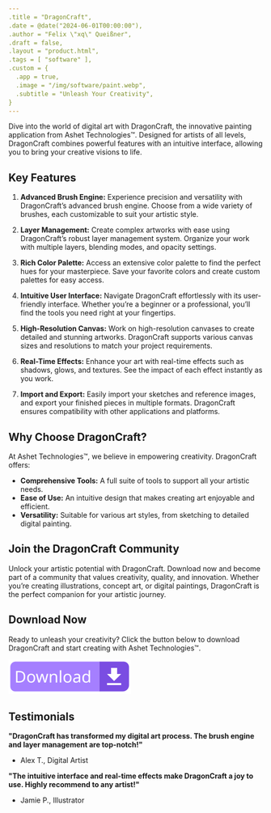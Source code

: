 ```yaml
---
.title = "DragonCraft",
.date = @date("2024-06-01T00:00:00"),
.author = "Felix \"xq\" Queißner",
.draft = false,
.layout = "product.html",
.tags = [ "software" ],
.custom = {
  .app = true,
  .image = "/img/software/paint.webp",
  .subtitle = "Unleash Your Creativity",
}
---
```


Dive into the world of digital art with DragonCraft, the innovative painting application from Ashet Technologies™. Designed for artists of all levels, DragonCraft combines powerful features with an intuitive interface, allowing you to bring your creative visions to life.

## Key Features

1. **Advanced Brush Engine:**
Experience precision and versatility with DragonCraft’s advanced brush engine. Choose from a wide variety of brushes, each customizable to suit your artistic style.

2. **Layer Management:**
Create complex artworks with ease using DragonCraft’s robust layer management system. Organize your work with multiple layers, blending modes, and opacity settings.

3. **Rich Color Palette:**
Access an extensive color palette to find the perfect hues for your masterpiece. Save your favorite colors and create custom palettes for easy access.

4. **Intuitive User Interface:**
Navigate DragonCraft effortlessly with its user-friendly interface. Whether you’re a beginner or a professional, you’ll find the tools you need right at your fingertips.

5. **High-Resolution Canvas:**
Work on high-resolution canvases to create detailed and stunning artworks. DragonCraft supports various canvas sizes and resolutions to match your project requirements.

6. **Real-Time Effects:**
Enhance your art with real-time effects such as shadows, glows, and textures. See the impact of each effect instantly as you work.

7. **Import and Export:**
Easily import your sketches and reference images, and export your finished pieces in multiple formats. DragonCraft ensures compatibility with other applications and platforms.

## Why Choose DragonCraft?

At Ashet Technologies™, we believe in empowering creativity. DragonCraft offers:

- **Comprehensive Tools:** A full suite of tools to support all your artistic needs.
- **Ease of Use:** An intuitive design that makes creating art enjoyable and efficient.
- **Versatility:** Suitable for various art styles, from sketching to detailed digital painting.

## Join the DragonCraft Community

Unlock your artistic potential with DragonCraft. Download now and become part of a community that values creativity, quality, and innovation. Whether you’re creating illustrations, concept art, or digital paintings, DragonCraft is the perfect companion for your artistic journey.

## Download Now

Ready to unleash your creativity? Click the button below to download DragonCraft and start creating with Ashet Technologies™.

[![Download DragonCraft](download.svg)](javascript:install())

## Testimonials

**"DragonCraft has transformed my digital art process. The brush engine and layer management are top-notch!"**
- Alex T., Digital Artist

**"The intuitive interface and real-time effects make DragonCraft a joy to use. Highly recommend to any artist!"**
- Jamie P., Illustrator

